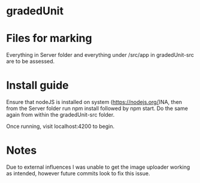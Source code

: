 # gradedUnit

# Files for marking
Everything in Server folder and everything under /src/app in gradedUnit-src are to be assessed.

# Install guide
Ensure that nodeJS is installed on system (https://nodejs.org/)NA, then from the Server folder run npm install followed by npm start.
Do the same again from within the gradedUnit-src folder.

Once running, visit localhost:4200 to begin.

# Notes
Due to external influences I was unable to get the image uploader working as intended, however future commits look to fix this issue.
